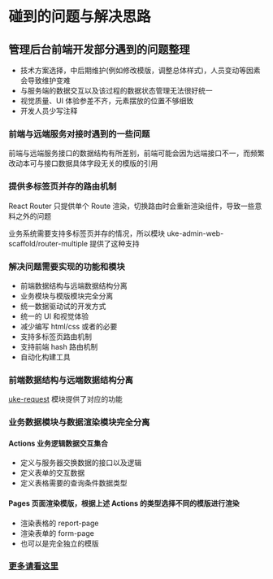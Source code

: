 # 碰到的问题与解决思路

## 管理后台前端开发部分遇到的问题整理

- 技术方案选择，中后期维护(例如修改模版，调整总体样式)，人员变动等因素会导致维护变难
- 与服务端的数据交互以及该过程的数据状态管理无法很好统一
- 视觉质量、UI 体验参差不齐，元素摆放的位置不够细致
- 开发人员少写注释

### 前端与远端服务对接时遇到的一些问题

前端与远端服务接口的数据结构有所差别，前端可能会因为远端接口不一，而频繁改动本可与接口数据具体字段无关的模版的引用

### 提供多标签页并存的路由机制

React Router 只提供单个 Route 渲染，切换路由时会重新渲染组件，导致一些意料之外的问题

业务系统需要支持多标签页并存的情况，所以模块 uke-admin-web-scaffold/router-multiple 提供了这种支持

### 解决问题需要实现的功能和模块

- 前端数据结构与远端数据结构分离
- 业务模块与模版模块完全分离
- 统一数据驱动试的开发方式
- 统一的 UI 和视觉体验
- 减少编写 html/css 或者的必要
- 支持多标签页路由机制
- 支持前端 hash 路由机制
- 自动化构建工具

### 前端数据结构与远端数据结构分离

[uke-request](https://github.com/SANGET/uke-request.git) 模块提供了对应的功能

### 业务数据模块与数据渲染模块完全分离

#### Actions 业务逻辑数据交互集合

- 定义与服务器交换数据的接口以及逻辑
- 定义表单的交互数据
- 定义表格需要的查询条件数据类型

#### Pages 页面渲染模版，根据上述 Actions 的类型选择不同的模版进行渲染

- 渲染表格的 report-page
- 渲染表单的 form-page
- 也可以是完全独立的模版

### [更多请看这里](./docs/structure.md)

